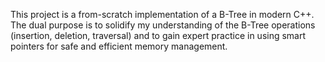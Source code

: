 This project is a from-scratch implementation of a B-Tree in modern C++. 
The dual purpose is to solidify my understanding of the B-Tree operations (insertion, deletion, traversal) 
and to gain expert practice in using smart pointers for safe and efficient memory management.
